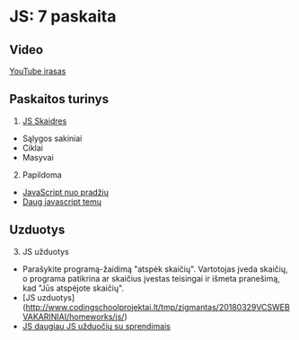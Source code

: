 # JS: 7 paskaita

## Video

[YouTube irasas](https://youtu.be/FRNWgFaC5As)

## Paskaitos turinys

1. [JS Skaidres](https://github.com/zigmantasvcs/20180521VCSWEBVAKARINIAI/blob/master/skaidres/07_JS.pdf)

* Sąlygos sakiniai
* Ciklai
* Masyvai

2. Papildoma
* [JavaScript nuo pradžių](https://www.w3schools.com/jS/default.asp)
* [Daug javascript temų](https://javascript.info/)
## Uzduotys

3. JS užduotys
* Parašykite programą-žaidimą "atspėk skaičių". Vartotojas įveda skaičių, o programa patikrina ar skaičius įvestas teisingai ir išmeta pranešimą, kad "Jūs atspėjote skaičių".
* [JS uzduotys] (http://www.codingschoolprojektai.lt/tmp/zigmantas/20180329VCSWEBVAKARINIAI/homeworks/js/)
* [JS daugiau JS užduočių su sprendimais](https://www.w3resource.com/javascript-exercises/javascript-basic-exercises.php)